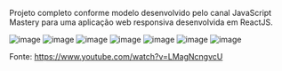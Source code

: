 Projeto completo conforme modelo desenvolvido pelo canal JavaScript Mastery para uma aplicação web responsiva desenvolvida em ReactJS.

![image](https://user-images.githubusercontent.com/49764648/154128387-cef961c1-7829-494d-88e0-6ab2f17ec644.png)
![image](https://user-images.githubusercontent.com/49764648/154128414-5faee7b8-3226-4c76-9fa4-77c36a39412d.png)
![image](https://user-images.githubusercontent.com/49764648/154128434-277ca797-7fcb-4e38-bcc0-8fede5b99758.png)
![image](https://user-images.githubusercontent.com/49764648/154128478-98240a05-65ef-47a0-882a-22b7e54d89df.png)
![image](https://user-images.githubusercontent.com/49764648/154128502-4c2cd3ad-9872-43ef-bf48-77b2b18ea8fc.png)
![image](https://user-images.githubusercontent.com/49764648/154128556-578f4a2e-cebf-4b91-9c65-21298caaed5e.png)
![image](https://user-images.githubusercontent.com/49764648/154128575-bf2ec365-9c0e-4661-9c36-b64e60bd1a40.png)



Fonte: https://www.youtube.com/watch?v=LMagNcngvcU
